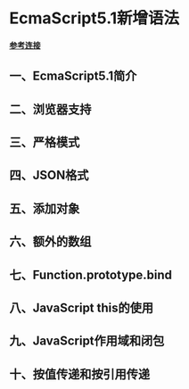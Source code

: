 # EcmaScript5.1新增语法
#### [参考连接](https://www.zhangxinxu.com/wordpress/2012/01/introducing-ecmascript-5-1/)
## 一、EcmaScript5.1简介

## 二、浏览器支持

## 三、严格模式

## 四、JSON格式

## 五、添加对象

## 六、额外的数组

## 七、Function.prototype.bind

## 八、JavaScript this的使用

## 九、JavaScript作用域和闭包

## 十、按值传递和按引用传递